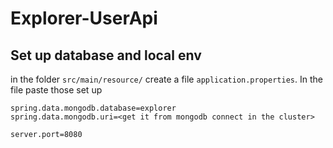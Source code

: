 # Explorer-UserApi

## Set up database and local env
in the folder `src/main/resource/` create a file `application.properties`. In the file paste those set up 
```
spring.data.mongodb.database=explorer
spring.data.mongodb.uri=<get it from mongodb connect in the cluster>

server.port=8080
```
